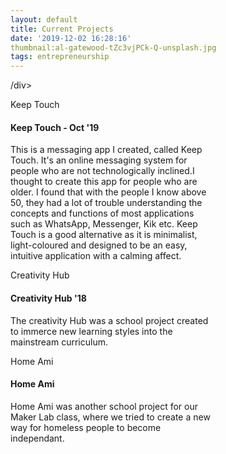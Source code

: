 ```yaml
---
layout: default
title: Current Projects
date: '2019-12-02 16:28:16'
thumbnail:al-gatewood-tZc3vjPCk-Q-unsplash.jpg
tags: entrepreneurship
---
```


<html>
<head>
<style>

</style>
</head>
<body>
 
/div>
<div class="card text-white bg-secondary mb-3" style="max-width: 20rem;">
  <div class="card-header">Keep Touch</div>
  <div class="card-body">
    <h4 class="card-title">Keep Touch - Oct '19</h4>
    <p class="card-text">This is a messaging app I created, called Keep Touch. It's an online messaging system for people who are not technologically inclined.I thought to create this app for people who are older. I found that with the people I know above 50, they had a lot of trouble understanding the concepts and functions of most applications such as WhatsApp, Messenger, Kik etc.  Keep Touch is a good alternative as it is minimalist, light-coloured and designed to be an easy, intuitive  application with a calming affect.</p>
  </div>
</div>
<div class="card border-warning mb-3" style="max-width: 20rem;">
  <div class="card-header">Creativity Hub</div>
  <div class="card-body">
    <h4 class="card-title">Creativity Hub '18</h4>
    <p class="card-text"> The creativity Hub was a school project created to immerce new learning styles into the mainstream curriculum.</p>
  </div>
</div>
<div class="card text-white bg-danger mb-3" style="max-width: 20rem;">
  <div class="card-header"> Home Ami</div>
  <div class="card-body">
    <h4 class="card-title"> Home Ami</h4>
    <p class="card-text">Home Ami was another school project for our Maker Lab class, where we tried to create a new way for homeless people to become independant.</p>
  </div>





</body>
</html>



  
  
